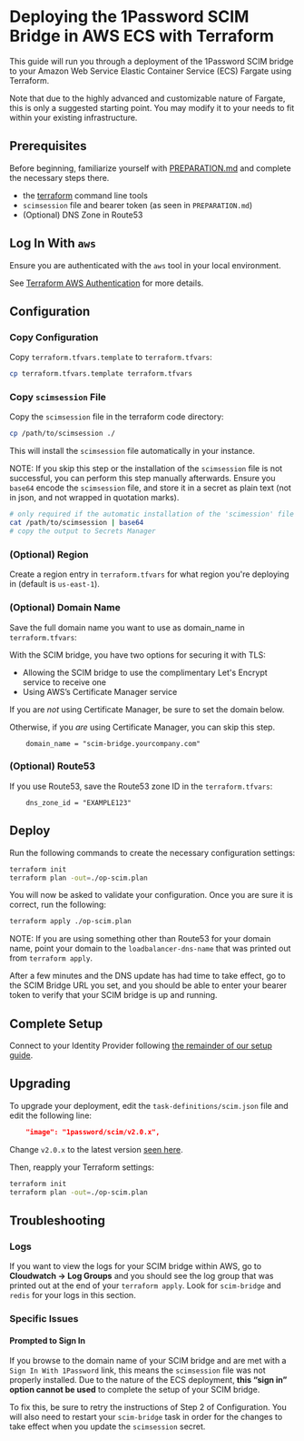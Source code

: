 # Deploying the 1Password SCIM Bridge in AWS ECS with Terraform

This guide will run you through a deployment of the 1Password SCIM bridge to your Amazon Web Service Elastic Container Service (ECS) Fargate using Terraform. 

Note that due to the highly advanced and customizable nature of Fargate, this is only a suggested starting point. You may modify it to your needs to fit within your existing infrastructure.

## Prerequisites

Before beginning, familiarize yourself with [PREPARATION.md](/PREPARATION.md) and complete the necessary steps there.

- the [terraform](https://learn.hashicorp.com/tutorials/terraform/install-cli) command line tools
- `scimsession` file and bearer token (as seen in `PREPARATION.md`)
- (Optional) DNS Zone in Route53

## Log In With `aws`

Ensure you are authenticated with the `aws` tool in your local environment.

See [Terraform AWS Authentication](https://registry.terraform.io/providers/hashicorp/aws/latest/docs#authentication) for more details.

## Configuration

### Copy Configuration

Copy `terraform.tfvars.template` to `terraform.tfvars`:

```bash
cp terraform.tfvars.template terraform.tfvars
```

### Copy `scimsession` File

Copy the `scimsession` file in the terraform code directory:

```bash
cp /path/to/scimsession ./
```

This will install the `scimsession` file automatically in your instance.

NOTE: If you skip this step or the installation of the `scimsession` file is not successful, you can perform this step manually afterwards. Ensure you `base64` encode the `scimsession` file, and store it in a secret as plain text (not in json, and not wrapped in quotation marks).

```bash
# only required if the automatic installation of the 'scimession' file is not successful
cat /path/to/scimsession | base64
# copy the output to Secrets Manager
```

### (Optional) Region

Create a region entry in `terraform.tfvars` for what region you're deploying in (default is `us-east-1`).

### (Optional) Domain Name

Save the full domain name you want to use as domain_name in `terraform.tfvars`:

With the SCIM bridge, you have two options for securing it with TLS:

* Allowing the SCIM bridge to use the complimentary Let's Encrypt service to receive one
* Using AWS’s Certificate Manager service

If you are _not_ using Certificate Manager, be sure to set the domain below.

Otherwise, if you _are_ using Certificate Manager, you can skip this step.

```
    domain_name = "scim-bridge.yourcompany.com"
```

### (Optional) Route53 

If you use Route53, save the Route53 zone ID in the `terraform.tfvars`:

```
    dns_zone_id = "EXAMPLE123"
```

## Deploy

Run the following commands to create the necessary configuration settings:

```bash
terraform init
terraform plan -out=./op-scim.plan
```

You will now be asked to validate your configuration. Once you are sure it is correct, run the following:

```bash
terraform apply ./op-scim.plan
```

NOTE: If you are using something other than Route53 for your domain name, point your domain to the `loadbalancer-dns-name` that was printed out from `terraform apply`.

After a few minutes and the DNS update has had time to take effect, go to the SCIM Bridge URL you set, and you should be able to enter your bearer token to verify that your SCIM bridge is up and running.

## Complete Setup

Connect to your Identity Provider following [the remainder of our setup guide](https://support.1password.com/scim/#step-2-deploy-the-scim-bridge).

## Upgrading

To upgrade your deployment, edit the `task-definitions/scim.json` file and edit the following line:

```json
    "image": "1password/scim/v2.0.x",
```

Change `v2.0.x` to the latest version [seen here](https://app-updates.agilebits.com/product_history/SCIM).

Then, reapply your Terraform settings:

```bash
terraform init
terraform plan -out=./op-scim.plan
```

## Troubleshooting

### Logs

If you want to view the logs for your SCIM bridge within AWS, go to **Cloudwatch -> Log Groups** and you should see the log group that was printed out at the end of your `terraform apply`. Look for `scim-bridge` and `redis` for your logs in this section.

### Specific Issues

#### Prompted to Sign In

If you browse to the domain name of your SCIM bridge and are met with a `Sign In With 1Password` link, this means the `scimsession` file was not properly installed. Due to the nature of the ECS deployment, **this “sign in” option cannot be used** to complete the setup of your SCIM bridge.

To fix this, be sure to retry the instructions of Step 2 of Configuration. You will also need to restart your `scim-bridge` task in order for the changes to take effect when you update the `scimsession` secret.
